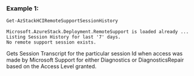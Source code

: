 ### Example 1:
```powershell
Get-AzStackHCIRemoteSupportSessionHistory 
```

```output 
Microsoft.AzureStack.Deployment.RemoteSupport is loaded already ...
Listing Session History for last '7' days.
No remote support session exists.
```

Gets Session Transcript for the particular session Id when access was made by Microsoft Support for either Diagnostics or DiagnosticsRepair based on the Access Level granted.

